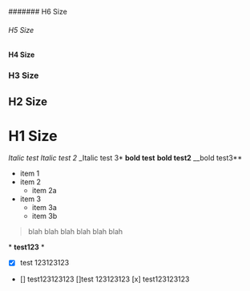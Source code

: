 ####### H6 Size
###### H5 Size
#### H4 Size
### H3 Size
## H2 Size
# H1 Size
*Italic test*
_Italic test 2_
_Italic test 3*
**bold test**
__bold test2__
__bold test3**

* item 1
* item 2
  * item 2a
* item 3
  * item 3a
  * item 3b

> blah blah blah
> blah blah blah

\* **test123** \*

- [x] test 123123123
- [] test123123123
 []test 123123123
 [x] test123123123

